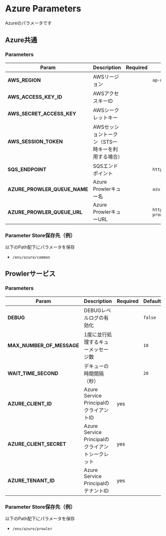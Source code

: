# Azure Parameters

Azureのパラメータです

## Azure共通

### Parameters

| Param | Description | Required | Default |
| --- | --- | --- | --- |
| **AWS_REGION** | AWSリージョン | | `ap-northeast-1` |
| **AWS_ACCESS_KEY_ID** | AWSアクセスキーID | | |
| **AWS_SECRET_ACCESS_KEY** | AWSシークレットキー | | |
| **AWS_SESSION_TOKEN** | AWSセッショントークン（STS一時キーを利用する場合） | | |
| **SQS_ENDPOINT** | SQSエンドポイント | | `http://queue.middleware.svc.cluster.local:9324` |
| **AZURE_PROWLER_QUEUE_NAME** | Azure Prowlerキュー名 | | `azure-prowler` |
| **AZURE_PROWLER_QUEUE_URL** | Azure ProwlerキューURL | | `http://queue.middleware.svc.cluster.local:9324/queue/azure-prowler` |
### Parameter Store保存先（例）

以下のPath配下にパラメータを保存

- `/env/azure/common`

## Prowlerサービス

### Parameters

| Param | Description | Required | Default |
| --- | --- | --- | --- |
| **DEBUG** | DEBUGレベルログの有効化 | | `false` |
| **MAX_NUMBER_OF_MESSAGE** | 1度に並行処理するキューメッセージ数 | | `10` |
| **WAIT_TIME_SECOND** | デキューの時間間隔（秒） | | `20` |
| **AZURE_CLIENT_ID** | Azure Service PrincipalのクライアントID | yes | |
| **AZURE_CLIENT_SECRET** | Azure Service Principalのクライアントシークレット | yes | |
| **AZURE_TENANT_ID** | Azure Service PrincipalのテナントID | yes | |

### Parameter Store保存先（例）

以下のPath配下にパラメータを保存

- `/env/azure/prowler`


